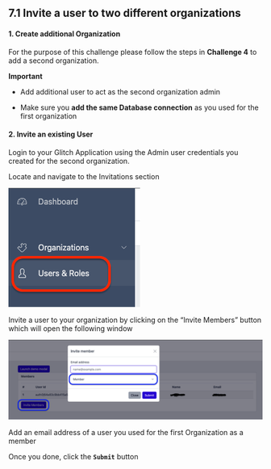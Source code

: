 ## 7.1 Invite a user to two different organizations

#### 1. Create additional Organization
For the purpose of this challenge please follow the steps in **Challenge 4** to add a second organization.

**Important**
- Add additional user to act as the second organization admin

- Make sure you **add the same Database connection** as you used for the first organization


#### 2. Invite an existing User
Login to your Glitch Application using the Admin user credentials you created for the second organization.


Locate and navigate to the Invitations section


![](https://github.com/lerer/cic2-workshop/blob/main/images/007/users-n-roles.png?raw=true)   



Invite a user to your organization by clicking on the “Invite Members” button which will open the following window


![](https://github.com/lerer/cic2-workshop/blob/main/images/007/invite-user.png?raw=true)   



Add an email address of a user you used for the first Organization as a member

Once you done, click the **`Submit`** button




